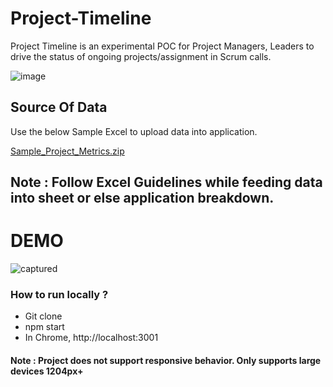 # Project-Timeline
Project Timeline is an experimental POC for Project Managers, Leaders to drive the status of ongoing projects/assignment in Scrum calls.


![image](https://user-images.githubusercontent.com/17022643/110246850-420aff80-7f8f-11eb-8388-1ee98493c4c9.png)



## Source Of Data
  Use the below Sample Excel to upload data into application.
  
[Sample_Project_Metrics.zip](https://github.com/sjshank/Project-Timeline/files/6097486/Sample_Project_Metrics.zip)


## Note : Follow Excel Guidelines while feeding data into sheet or else application breakdown.


# DEMO

![captured](https://user-images.githubusercontent.com/17022643/110471391-18261a00-8102-11eb-9aaf-ec4fe6474f4c.gif)



### How to run locally ?
  * Git clone
  * npm start
  * In Chrome, http://localhost:3001


#### Note : Project does not support responsive behavior. Only supports large devices 1204px+
 
